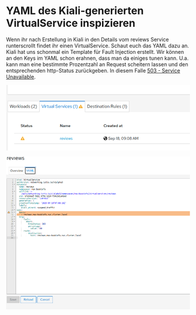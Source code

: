 # YAML des Kiali-generierten VirtualService inspizieren

Wenn ihr nach Erstellung in Kiali in den Details vom reviews Service runterscrollt findet ihr einen VirtualService. Schaut euch das YAML dazu an. Kiali hat uns schonmal ein Template für Fault Injection erstellt. Wir können an den Keys im YAML schon erahnen, dass man da einiges tunen kann. U.a. kann man eine bestimmte Prozentzahl an Request scheitern lassen und den entsprechenden http-Status zurückgeben. In diesem Falle [503 - Service Unavailable](https://developer.mozilla.org/de/docs/Web/HTTP/Status/503).

![](../../../.gitbook/assets/image%20%2897%29.png)

![](../../../.gitbook/assets/image%20%28102%29.png)


